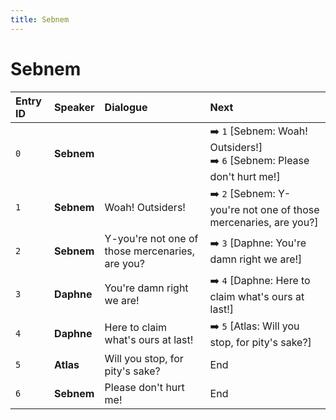 ```yaml
---
title: Sebnem
---
```


# Sebnem


| Entry ID | Speaker | Dialogue | Next |
| :------- | :------ | :------- | :------------ |
| `0` | **Sebnem** |  | ➡️ `1` \[Sebnem: Woah\! Outsiders\!\]<br>➡️ `6` \[Sebnem: Please don't hurt me\!\] |
| `1` | **Sebnem** | Woah\! Outsiders\! | ➡️ `2` \[Sebnem: Y\-you're not one of those mercenaries, are you?\] |
| `2` | **Sebnem** | Y\-you're not one of those mercenaries, are you? | ➡️ `3` \[Daphne: You're damn right we are\!\] |
| `3` | **Daphne** | You're damn right we are\! | ➡️ `4` \[Daphne: Here to claim what's ours at last\!\] |
| `4` | **Daphne** | Here to claim what's ours at last\! | ➡️ `5` \[Atlas: Will you stop, for pity's sake?\] |
| `5` | **Atlas** | Will you stop, for pity's sake? | End |
| `6` | **Sebnem** | Please don't hurt me\! | End |
